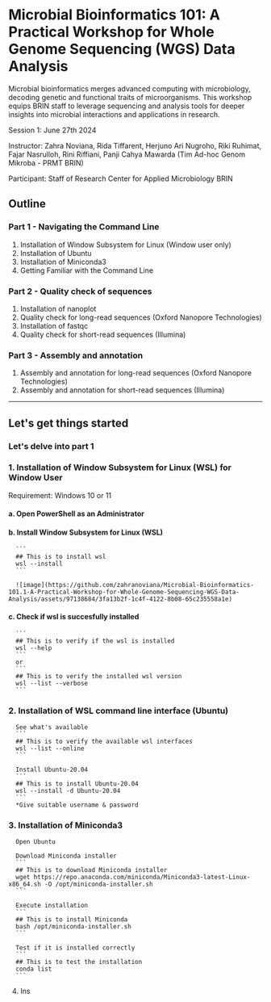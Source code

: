 # Microbial Bioinformatics 101: A Practical Workshop for Whole Genome Sequencing (WGS) Data Analysis

Microbial bioinformatics merges advanced computing with microbiology, decoding genetic and functional traits of microorganisms. This workshop equips BRIN staff to leverage sequencing and analysis tools for deeper insights into microbial interactions and applications in research.  

Session 1: June 27th 2024  

Instructor: Zahra Noviana, Rida Tiffarent, Herjuno Ari Nugroho, Riki Ruhimat, Fajar Nasrulloh, Rini Riffiani, Panji Cahya Mawarda (Tim Ad-hoc Genom Mikroba - PRMT BRIN)  

Participant: Staff of Research Center for Applied Microbiology BRIN

## Outline
### Part 1 - Navigating the Command Line
1. Installation of Window Subsystem for Linux (Window user only) 
2. Installation of Ubuntu 
3. Installation of Miniconda3 
4. Getting Familiar with the Command Line

### Part 2 - Quality check of sequences
1. Installation of nanoplot
2. Quality check for long-read sequences (Oxford Nanopore Technologies)
3. Installation of fastqc
4. Quality check for short-read sequences (Illumina)

### Part 3 - Assembly and annotation
1. Assembly and annotation for long-read sequences (Oxford Nanopore Technologies)
2. Assembly and annotation for short-read sequences (Illumina)

__________________________
## Let's get things started

### Let's delve into part 1
### 1. Installation of Window Subsystem for Linux (WSL) for Window User 
   Requirement: Windows 10 or 11 
   
   #### a. Open PowerShell as an Administrator 
   #### b. Install Window Subsystem for Linux (WSL)

      ```
      ## This is to install wsl
      wsl --install
      ```
   
      ![image](https://github.com/zahranoviana/Microbial-Bioinformatics-101.1-A-Practical-Workshop-for-Whole-Genome-Sequencing-WGS-Data-Analysis/assets/97138684/3fa13b2f-1c4f-4122-8b08-65c235558a1e)


   #### c. Check if wsl is succesfully installed
      ```
      ## This is to verify if the wsl is installed
      wsl --help
      ```
      or
      ```
      ## This is to verify the installed wsl version
      wsl --list --verbose
      ```
      
### 2. Installation of WSL command line interface (Ubuntu)
   
      See what's available
      ```
      ## This is to verify the available wsl interfaces
      wsl --list --online
      ```
   
      Install Ubuntu-20.04
      ```
      ## This is to install Ubuntu-20.04
      wsl --install -d Ubuntu-20.04
      ```
      *Give suitable username & password

### 3. Installation of Miniconda3
   
      Open Ubuntu
   
      Download Miniconda installer
      ```
      ## This is to download Miniconda installer
      wget https://repo.anaconda.com/miniconda/Miniconda3-latest-Linux-x86_64.sh -O /opt/miniconda-installer.sh
      ```
   
      Execute installation
      ```
      ## This is to install Miniconda
      bash /opt/miniconda-installer.sh
      ```
   
      Test if it is installed correctly
      ```
      ## This is to test the installation
      conda list
      ```



      


   
      
   
   
4. Ins



